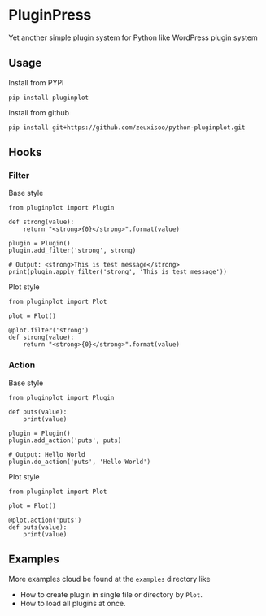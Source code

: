 # PluginPress

Yet another simple plugin system for Python like WordPress plugin system

## Usage

Install from PYPI

    pip install pluginplot

Install from github

	pip install git+https://github.com/zeuxisoo/python-pluginplot.git

## Hooks

### Filter

Base style

    from pluginplot import Plugin

    def strong(value):
        return "<strong>{0}</strong>".format(value)

	plugin = Plugin()
    plugin.add_filter('strong', strong)

	# Output: <strong>This is test message</strong>
    print(plugin.apply_filter('strong', 'This is test message'))

Plot style

	from pluginplot import Plot

	plot = Plot()

	@plot.filter('strong')
	def strong(value):
        return "<strong>{0}</strong>".format(value)

### Action

Base style

	from pluginplot import Plugin

    def puts(value):
        print(value)

	plugin = Plugin()
	plugin.add_action('puts', puts)

	# Output: Hello World
    plugin.do_action('puts', 'Hello World')

Plot style

	from pluginplot import Plot

	plot = Plot()

	@plot.action('puts')
	def puts(value):
        print(value)

## Examples

More examples cloud be found at the `examples` directory like

- How to create plugin in single file or directory by `Plot`.
- How to load all plugins at once.
